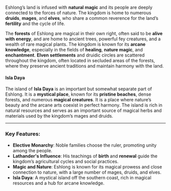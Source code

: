 Eshlong’s land is infused with **natural magic** and its people are deeply connected to the forces of nature. The kingdom is home to numerous **druids**, **mages**, and **elves**, who share a common reverence for the land’s **fertility** and the cycle of life.

The **forests** of Eshlong are magical in their own right, often said to be **alive with energy**, and are home to ancient trees, powerful fey creatures, and a wealth of rare magical plants. The kingdom is known for its **arcane knowledge**, especially in the fields of **healing**, **nature magic**, and **enchantment**. **Elven settlements** and druidic circles are scattered throughout the kingdom, often located in secluded areas of the forests, where they preserve ancient traditions and maintain harmony with the land.

#### **Isla Daya**

The island of **Isla Daya** is an important but somewhat separate part of Eshlong. It is a **mystical place**, known for its **pristine beaches**, dense forests, and numerous **magical creatures**. It is a place where nature’s beauty and the arcane arts coexist in perfect harmony. The island is rich in natural resources and serves as an important source of magical herbs and materials used by the kingdom’s mages and druids.

---

### **Key Features:**

- **Elective Monarchy**: Noble families choose the ruler, promoting unity among the people.
- **Lathander's Influence**: His teachings of **birth** and **renewal** guide the kingdom’s agricultural cycles and social practices.
- **Magic and Nature**: Eshlong is known for its magical prowess and close connection to nature, with a large number of mages, druids, and elves.
- **Isla Daya**: A mystical island off the southern coast, rich in magical resources and a hub for arcane knowledge.